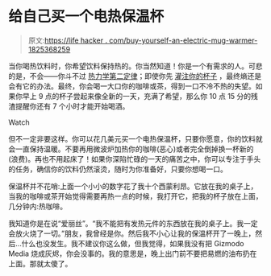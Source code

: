 # 给自己买一个电热保温杯

> 原文:[https://life hacker . com/buy-yourself-an-electric-mug-warmer-1825368259](https://lifehacker.com/buy-yourself-an-electric-mug-warmer-1825368259)

当你喝热饮料时，你希望饮料保持热的。你当然知道！你是一个有需求的人。可悲的是，不会——你斗不过 [热力学第二定律](https://en.wikipedia.org/wiki/Second_law_of_thermodynamics)；即使你先 [灌注你的杯子](https://lifehacker.com/keep-your-coffee-warm-by-priming-your-mug-with-hot-wate-1684617492) ，最终熵还是会有它的办法。最终，你会喝一大口你的咖啡或茶，得到一口不冷不热的失望。如果你早上 9 点的杯子尝起来像全新的一天，充满了希望，那么你 10 点 15 分的残渣提醒你还有 7 个小时才能开始喝酒。

Watch

但不一定非要这样。你可以花几美元买一个电热保温杯，只要你愿意，你的饮料就会一直保持温暖。不要再用微波炉加热你的咖啡(恶心)或者完全倒掉换一杯新的(浪费)。再也不用起床了！如果你深陷忙碌的一天的痛苦之中，你可以专注于手头的任务，确信你的饮料仍然滚烫，随时为你准备好，只要你想喝一口。

保温杯并不花哨:上面一个小小的数字花了我十个西蒙利昂。它放在我的桌子上，当我的咖啡或茶开始觉得需要再热一点的时候，我打开它，把我的杯子放在上面，几分钟内:热咖啡。

我知道你是在说“爱丽丝”。“我不能把有发热元件的东西放在我的桌子上。我一定会放火烧了一切。”朋友，我曾经是你。然后我不小心让我的保温杯开了一晚上，然后…什么也没发生。我不建议你这么做，但我觉得，如果我没有把 Gizmodo Media 烧成灰烬，你会没事的。我的意思是，晚上出门前不要把易燃的油布扔在上面。那就太傻了。